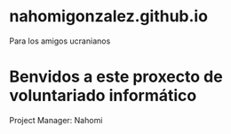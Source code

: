 # nahomigonzalez.github.io

Para los amigos ucranianos

# Benvidos a este proxecto de voluntariado informático

Project Manager: Nahomi

